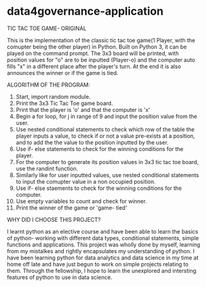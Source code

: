 # data4governance-application
TIC TAC TOE GAME- ORIGINAL

This is the implementation of the classic tic tac toe game(1 Player, with the comupter being the other player) in Python. Built on Python 3, it can be played on the command prompt. The 3x3 board will be printed, with position values for "o" are to be inputted (Player-o) and the computer auto fills "x" in a different place after the player's turn. At the end it is also announces the winner or if the game is tied.

ALGORITHM OF THE PROGRAM:
1. Start, import random module.
2. Print the 3x3 Tic Tac Toe game board.
3. Print that the player is 'o' and that the computer is 'x'
4. Begin a for loop, for j in range of 9 and input the position value from the user.
5. Use nested conditional statements to check which row of the table the player inputs a value, to check if or not a value pre-exists at a position, and to add the the value to the position inputted by the user.
6. Use if- else statements to check for the winning conditions for the player.
7. For the computer to generate its position values in 3x3 tic tac toe board, use the randint function.
8. Similarly like for user inputted values, use nested conditional statements to input the comupter value in a non occupied position.
9. Use if- else staements to check for the winning conditions for the computer.
10. Use empty variables to count and check for winner.
11. Print the winner of the game or 'game- tied'

WHY DID I CHOOSE THIS PROJECT?

I learnt python as an elective course and have been able to learn the basics of python- working with different data types, conditional statements, simple functions and applications. This project was wholly done by myself, learning from my mistalkes and rightly encapsulates my understanding of python. I have been learning python for data analytics and data science in my time at home off late and have just begun to work on simple projects relating to them. Through the fellowship, I hope to learn the unexplored and intersting features of python to use in data science.
